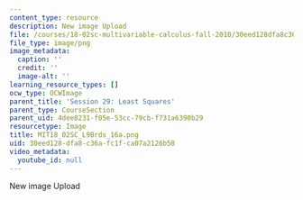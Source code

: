 ```yaml
---
content_type: resource
description: New image Upload
file: /courses/18-02sc-multivariable-calculus-fall-2010/30eed128dfa8c36afc1fca07a2126b58_MIT18_02SC_L9Brds_16a.png
file_type: image/png
image_metadata:
  caption: ''
  credit: ''
  image-alt: ''
learning_resource_types: []
ocw_type: OCWImage
parent_title: 'Session 29: Least Squares'
parent_type: CourseSection
parent_uid: 4dee8231-f05e-53cc-79cb-f731a6390b29
resourcetype: Image
title: MIT18_02SC_L9Brds_16a.png
uid: 30eed128-dfa8-c36a-fc1f-ca07a2126b58
video_metadata:
  youtube_id: null
---
```

New image Upload

